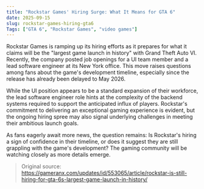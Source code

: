 ```yaml
---
title: "Rockstar Games' Hiring Surge: What It Means for GTA 6"
date: 2025-09-15
slug: rockstar-games-hiring-gta6
Tags: ["GTA 6", "Rockstar Games", "video games"]
---
```


Rockstar Games is ramping up its hiring efforts as it prepares for what it claims will be the "largest game launch in history" with Grand Theft Auto VI. Recently, the company posted job openings for a UI team member and a lead software engineer at its New York office. This move raises questions among fans about the game's development timeline, especially since the release has already been delayed to May 2026.

While the UI position appears to be a standard expansion of their workforce, the lead software engineer role hints at the complexity of the backend systems required to support the anticipated influx of players. Rockstar's commitment to delivering an exceptional gaming experience is evident, but the ongoing hiring spree may also signal underlying challenges in meeting their ambitious launch goals.

As fans eagerly await more news, the question remains: Is Rockstar's hiring a sign of confidence in their timeline, or does it suggest they are still grappling with the game's development? The gaming community will be watching closely as more details emerge.

> Original source: https://gameranx.com/updates/id/553065/article/rockstar-is-still-hiring-for-gta-6s-largest-game-launch-in-history/